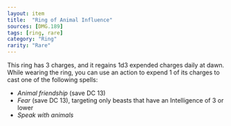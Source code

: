 ```yaml
---
layout: item
title:  "Ring of Animal Influence"
sources: [DMG.189]
tags: [ring, rare]
category: "Ring"
rarity: "Rare"
---
```


This ring has 3 charges, and it regains 1d3 expended charges daily at dawn. While wearing the ring, you can use an action to expend 1 of its charges to cast one of the following spells:

* _Animal friendship_ (save DC 13)
* _Fear_ (save DC 13), targeting only beasts that have an Intelligence of 3 or lower
* _Speak with animals_